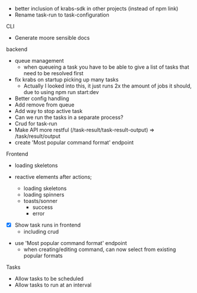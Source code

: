 - better inclusion of krabs-sdk in other projects (instead of npm link)
- Rename task-run to task-configuration

CLI

- Generate moore sensible docs

backend

- queue management
  - when queueing a task you have to be able to give a list of tasks that need to be resolved first
- fix krabs on startup picking up many tasks
  - Actually I looked into this, it just runs 2x the amount of jobs it should, due to using npm run start:dev
- Better config handling
- Add remove from queue
- Add way to stop active task
- Can we run the tasks in a separate process?
- Crud for task-run
- Make API more restful (/task-result/task-result-output) => /task/result/output
- create 'Most popular command format' endpoint

Frontend

- loading skeletons
- reactive elements after actions;

  - loading skeletons
  - loading spinners
  - toasts/sonner
    - success
    - error

- [x] Show task runs in frontend
  - including crud
- use 'Most popular command format' endpoint
  - when creating/editing command, can now select from existing popular formats

Tasks

- Allow tasks to be scheduled
- Allow tasks to run at an interval
